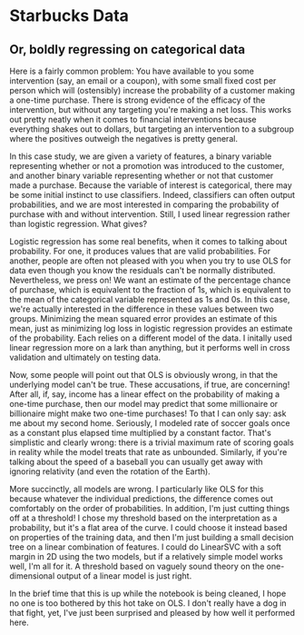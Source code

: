 # Starbucks Data
## Or, boldly regressing on categorical data

Here is a fairly common problem: You have available to you some intervention (say, an email or a coupon), with some small fixed cost per person which will (ostensibly) increase the probability of a customer making a one-time purchase. There is strong evidence of the efficacy of the intervention, but without any targeting you're making a net loss. This works out pretty neatly when it comes to financial interventions because everything shakes out to dollars, but targeting an intervention to a subgroup where the positives outweigh the negatives is pretty general.

In this case study, we are given a variety of features, a binary variable representing whether or not a promotion was introduced to the customer, and another binary variable representing whether or not that customer made a purchase. Because the variable of interest is categorical, there may be some initial instinct to use classifiers. Indeed, classifiers can often output probabilities, and we are most interested in comparing the probability of purchase with and without intervention. Still, I used linear regression rather than logistic regression. What gives?

Logistic regression has some real benefits, when it comes to talking about probability. For one, it produces values that are valid probabilities. For another, people are often not pleased with you when you try to use OLS for data even though you know the residuals can't be normally distributed. Nevertheless, we press on! We want an estimate of the percentage chance of purchase, which is equivalent to the fraction of 1s, which is equivalent to the mean of the categorical variable represented as 1s and 0s. In this case, we're actually interested in the difference in these values between two groups. Minimizing the mean squared error provides an estimate of this mean, just as minimizing log loss in logistic regression provides an estimate of the probability. Each relies on a different model of the data. I initally used linear regression more on a lark than anything, but it performs well in cross validation and ultimately on testing data.

Now, some people will point out that OLS is obviously wrong, in that the underlying model can't be true. These accusations, if true, are concerning! After all, if, say, income has a linear effect on the probability of making a one-time purchase, then our model may predict that some millionaire or billionaire might make two one-time purchases! To that I can only say: ask me about my second home. Seriously, I modeled rate of soccer goals once as a constant plus elapsed time multiplied by a constant factor. That's simplistic and clearly wrong: there is a trivial maximum rate of scoring goals in reality while the model treats that rate as unbounded. Similarly, if you're talking about the speed of a baseball you can usually get away with ignoring relativity (and even the rotation of the Earth).

More succinctly, all models are wrong. I particularly like OLS for this because whatever the individual predictions, the difference comes out comfortably on the order of probabilities. In addition, I'm just cutting things off at a threshold! I chose my threshold based on the interpretation as a probability, but it's a flat area of the curve. I could choose it instead based on properties of the training data, and then I'm just building a small decision tree on a linear combination of features. I could do LinearSVC with a soft margin in 2D using the two models, but if a relatively simple model works well, I'm all for it. A threshold based on vaguely sound theory on the one-dimensional output of a linear model is just right.

In the brief time that this is up while the notebook is being cleaned, I hope no one is too bothered by this hot take on OLS. I don't really have a dog in that fight, yet, I've just been surprised and pleased by how well it performed here.
